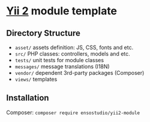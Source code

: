 # [Yii 2](https://yiiframework.com/) module template

## Directory Structure

 - `asset/`    assets definition: JS, CSS, fonts and etc.
 - `src/`      PHP classes: controllers, models and etc.
 - `tests/`    unit tests for module classes
 - `messages/` message translations (I18N)
 - `vendor/`   dependent 3rd-party packages (Composer)
 - `views/`    templates
 
## Installation

Composer: `composer require ensostudio/yii2-module`
